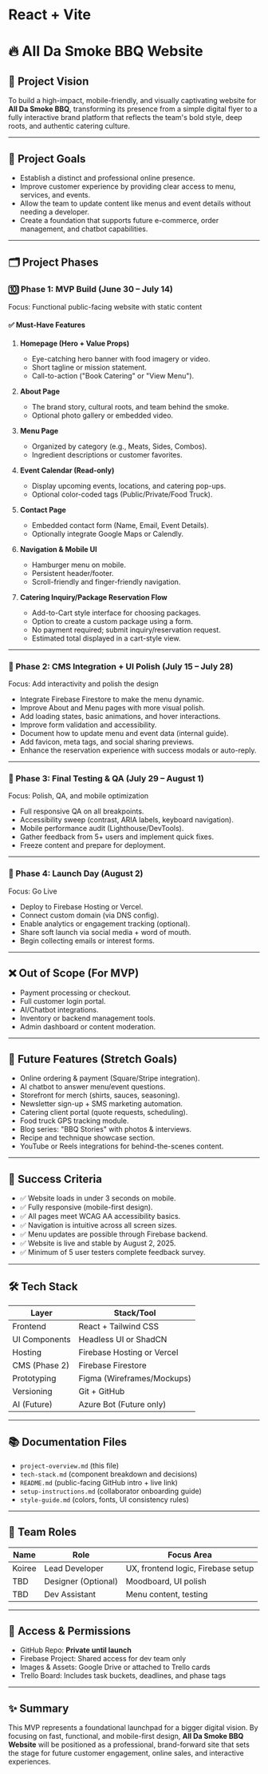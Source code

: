 # React + Vite

# 🔥 All Da Smoke BBQ Website

## 🌟 Project Vision

To build a high-impact, mobile-friendly, and visually captivating website for **All Da Smoke BBQ**, transforming its presence from a simple digital flyer to a fully interactive brand platform that reflects the team's bold style, deep roots, and authentic catering culture.

---

## 🎯 Project Goals

- Establish a distinct and professional online presence.
- Improve customer experience by providing clear access to menu, services, and events.
- Allow the team to update content like menus and event details without needing a developer.
- Create a foundation that supports future e-commerce, order management, and chatbot capabilities.

---

## 🗂️ Project Phases

### 🔟 Phase 1: MVP Build (June 30 – July 14)

Focus: Functional public-facing website with static content

#### ✅ Must-Have Features

1. **Homepage (Hero + Value Props)**
   - Eye-catching hero banner with food imagery or video.
   - Short tagline or mission statement.
   - Call-to-action ("Book Catering" or "View Menu").

2. **About Page**
   - The brand story, cultural roots, and team behind the smoke.
   - Optional photo gallery or embedded video.

3. **Menu Page**
   - Organized by category (e.g., Meats, Sides, Combos).
   - Ingredient descriptions or customer favorites.

4. **Event Calendar (Read-only)**
   - Display upcoming events, locations, and catering pop-ups.
   - Optional color-coded tags (Public/Private/Food Truck).

5. **Contact Page**
   - Embedded contact form (Name, Email, Event Details).
   - Optionally integrate Google Maps or Calendly.

6. **Navigation & Mobile UI**
   - Hamburger menu on mobile.
   - Persistent header/footer.
   - Scroll-friendly and finger-friendly navigation.

7. **Catering Inquiry/Package Reservation Flow**
   - Add-to-Cart style interface for choosing packages.
   - Option to create a custom package using a form.
   - No payment required; submit inquiry/reservation request.
   - Estimated total displayed in a cart-style view.

---

### 🧱 Phase 2: CMS Integration + UI Polish (July 15 – July 28)

Focus: Add interactivity and polish the design

- Integrate Firebase Firestore to make the menu dynamic.
- Improve About and Menu pages with more visual polish.
- Add loading states, basic animations, and hover interactions.
- Improve form validation and accessibility.
- Document how to update menu and event data (internal guide).
- Add favicon, meta tags, and social sharing previews.
- Enhance the reservation experience with success modals or auto-reply.

---

### 🧪 Phase 3: Final Testing & QA (July 29 – August 1)

Focus: Polish, QA, and mobile optimization

- Full responsive QA on all breakpoints.
- Accessibility sweep (contrast, ARIA labels, keyboard navigation).
- Mobile performance audit (Lighthouse/DevTools).
- Gather feedback from 5+ users and implement quick fixes.
- Freeze content and prepare for deployment.

---

### 🚀 Phase 4: Launch Day (August 2)

Focus: Go Live

- Deploy to Firebase Hosting or Vercel.
- Connect custom domain (via DNS config).
- Enable analytics or engagement tracking (optional).
- Share soft launch via social media + word of mouth.
- Begin collecting emails or interest forms.

---

## ❌ Out of Scope (For MVP)

- Payment processing or checkout.
- Full customer login portal.
- AI/Chatbot integrations.
- Inventory or backend management tools.
- Admin dashboard or content moderation.

---

## 🔭 Future Features (Stretch Goals)

- Online ordering & payment (Square/Stripe integration).
- AI chatbot to answer menu/event questions.
- Storefront for merch (shirts, sauces, seasoning).
- Newsletter sign-up + SMS marketing automation.
- Catering client portal (quote requests, scheduling).
- Food truck GPS tracking module.
- Blog series: "BBQ Stories" with photos & interviews.
- Recipe and technique showcase section.
- YouTube or Reels integrations for behind-the-scenes content.

---

## 🔢 Success Criteria

- ✅ Website loads in under 3 seconds on mobile.
- ✅ Fully responsive (mobile-first design).
- ✅ All pages meet WCAG AA accessibility basics.
- ✅ Navigation is intuitive across all screen sizes.
- ✅ Menu updates are possible through Firebase backend.
- ✅ Website is live and stable by August 2, 2025.
- ✅ Minimum of 5 user testers complete feedback survey.

---

## 🛠️ Tech Stack

| Layer         | Stack/Tool                 |
| ------------- | -------------------------- |
| Frontend      | React + Tailwind CSS       |
| UI Components | Headless UI or ShadCN      |
| Hosting       | Firebase Hosting or Vercel |
| CMS (Phase 2) | Firebase Firestore         |
| Prototyping   | Figma (Wireframes/Mockups) |
| Versioning    | Git + GitHub               |
| AI (Future)   | Azure Bot (Future only)    |

---

## 📚 Documentation Files

- `project-overview.md` (this file)
- `tech-stack.md` (component breakdown and decisions)
- `README.md` (public-facing GitHub intro + live link)
- `setup-instructions.md` (collaborator onboarding guide)
- `style-guide.md` (colors, fonts, UI consistency rules)

---

## 👥 Team Roles

| Name   | Role                | Focus Area                         |
| ------ | ------------------- | ---------------------------------- |
| Koiree | Lead Developer      | UX, frontend logic, Firebase setup |
| TBD    | Designer (Optional) | Moodboard, UI polish               |
| TBD    | Dev Assistant       | Menu content, testing              |

---

## 🔐 Access & Permissions

- GitHub Repo: **Private until launch**
- Firebase Project: Shared access for dev team only
- Images & Assets: Google Drive or attached to Trello cards
- Trello Board: Includes task buckets, deadlines, and phase tags

---

## ✨ Summary

This MVP represents a foundational launchpad for a bigger digital vision. By focusing on fast, functional, and mobile-first design, **All Da Smoke BBQ Website** will be positioned as a professional, brand-forward site that sets the stage for future customer engagement, online sales, and interactive experiences.
